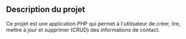 
## Description du projet
Ce projet est une application PHP qui permet à l'utilisateur de créer, lire, mettre à jour et supprimer (CRUD) des informations de contact.
